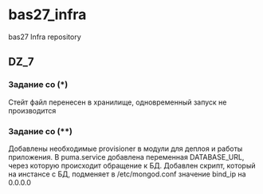 # bas27_infra
bas27 Infra repository

## DZ_7

### Задание co (*)

Стейт файл перенесен в хранилище, одновременный запуск не производится

### Задание co (**)

Добавлены необходимые provisioner в модули для деплоя и работы приложения.
В puma.service добавлена переменная DATABASE_URL, через которую происходит обращение к БД.
Добавлен скрипт, который на инстансе с БД, подменяет в /etc/mongod.conf значение bind_ip на 0.0.0.0
